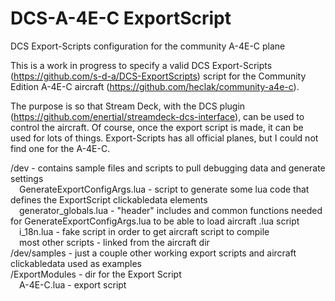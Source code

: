 # DCS-A-4E-C ExportScript
DCS Export-Scripts configuration for the community A-4E-C plane

This is a work in progress to specify a valid DCS Export-Scripts (https://github.com/s-d-a/DCS-ExportScripts) script for the Community Edition A-4E-C aircraft (https://github.com/heclak/community-a4e-c).

The purpose is so that Stream Deck, with the DCS plugin (https://github.com/enertial/streamdeck-dcs-interface), can be used to control the aircraft. Of course, once the export script is made, it can be used for lots of things. Export-Scripts has all official planes, but I could not find one for the A-4E-C.


/dev - contains sample files and scripts to pull debugging data and generate settings  
&emsp;GenerateExportConfigArgs.lua - script to generate some lua code that defines the ExportScript clickabledata elements  
&emsp;generator_globals.lua - "header" includes and common functions needed for GenerateExportConfigArgs.lua to be able to load aircraft .lua script  
&emsp;i_18n.lua - fake script in order to get aircraft script to compile  
&emsp;most other scripts - linked from the aircraft dir  
/dev/samples - just a couple other working export scripts and aircraft clickabledata used as examples  
/ExportModules - dir for the Export Script  
&emsp;A-4E-C.lua - export script  